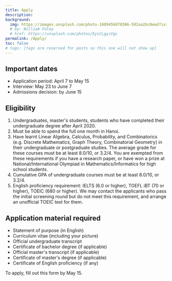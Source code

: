 ```yaml
---
title: Apply
description:
background:
  img: https://images.unsplash.com/photo-1609456878306-592aa2bc0eed?ixid=MnwxMjA3fDB8MHxzZWFyY2h8NTJ8fGJpcmRzfGVufDB8MHwwfHw%3D&auto=format&fit=crop&crop=top&w=1200&h=600&q=80
  # by: William Foley
  # href: https://unsplash.com/photos/EysCLgycVgc
permalink: /Apply/
toc: false
# tags: [tags are reserved for posts so this one will not show up]
---
```

## Important dates
- Application period: April 7 to May 15
- Interview: May 23 to June 7
- Admissions decision: by June 15

## Eligibility
<ol>
  <li>Undergraduates, master's students, students who have completed their undergraduate degree after April 2020. </li>
  <li>Must be able to spend the full one month in Hanoi.</li>
  <li>Have learnt Linear Algebra, Calculus, Probability, and Combinatorics (e.g. Discrete Mathematics, Graph Theory, Combinatorial Geometry) in  their undergraduate or postgraduate studies. The average grade for these courses must be at least 8.0/10, or 3.2/4. You are exempted from these requirements if you have a research paper, or have won a prize at National/International Olympiad in Mathematics/Informatics for high school students.  </li>
  <li> Cumulative GPA of undergraduate courses must be at least 8.0/10, or 3.2/4.</li>
  <li> English proficiency requirement: IELTS (6.0 or higher), TOEFL iBT (70 or higher), TOEIC (680 or higher). We may contact the applicants who pass the initial screening round but do not meet this requirement, and arrange an unofficial TOEIC test for them.  </li>
</ol>


## Application material required
- Statement of purpose (in English)
- Curriculum vitae (including your picture)
- Official undergraduate transcript
- Certificate of bachelor degree (if applicable)  
- Official master's transcript (if applicable)
- Certificate of master's degree (if applicable)
- Certificate of English proficiency (if any)

To apply, fill out this form by May 15.
